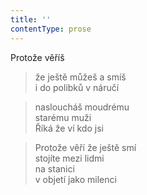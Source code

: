 ```yaml
---
title: ''
contentType: prose
---
```


>   

>   

Protože věříš

> že ještě můžeš a smíš  
> i do polibků v náručí

> nasloucháš moudrému  
> starému muži  
> Říká že ví kdo jsi

> Protože věří že ještě smí  
> stojíte mezi lidmi  
> na stanici  
> v objetí jako milenci
